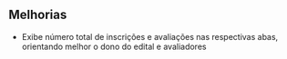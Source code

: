 ## Melhorias
- Exibe número total de inscrições e avaliações nas respectivas abas, orientando melhor o dono do edital e avaliadores